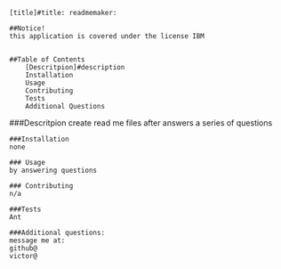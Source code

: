 
    [title]#title: readmemaker:
    
    ##Notice!
    this application is covered under the license IBM

    
    ##Table of Contents
        [Descritpion]#description
        Installation
        Usage
        Contributing
        Tests
        Additional Questions

<a name = 'description' />
    ###Descritpion
    create read me files after answers a series of questions

    ###Installation
    none

    ### Usage
    by answering questions

    ### Contributing
    n/a

    ###Tests
    Ant

    ###Additional questions:
    message me at:
    github@
    victor@

    
